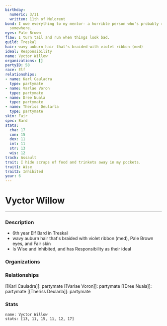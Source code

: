 ```yaml
---
birthday:
  numeric: 3/11
  written: 11th of Melorent
bond: I owe everything to my mentor- a horrible person who's probably rotting in jail
  somewhere.
eyes: Pale Brown
flaw: I turn tail and run when things look bad.
guild: Treskal
hair: wavy auburn hair that's braided with violet ribbon (med)
ideal: Responsibility
name: Vyctor Willow
organizations: []
partyID: 58
race: Elf
relationships:
- name: Karl Cauladra
  type: partymate
- name: Varlae Voron
  type: partymate
- name: Dree Nuala
  type: partymate
- name: Theriss Deularla
  type: partymate
skin: Fair
spec: Bard
stats:
  cha: 17
  con: 15
  dex: 11
  int: 11
  str: 13
  wis: 12
track: Assault
trait: I hide scraps of food and trinkets away in my pockets.
trait1: Wise
trait2: Inhibited
year: 6
---
```

# Vyctor Willow
---
### Description
- 6th year Elf Bard in Treskal
- wavy auburn hair that's braided with violet ribbon (med), Pale Brown eyes, and Fair skin
- Is Wise and Inhibited, and has Responsibility as their ideal

### Organizations
### Relationships
[[Karl Cauladra]]: partymate
[[Varlae Voron]]: partymate
[[Dree Nuala]]: partymate
[[Theriss Deularla]]: partymate
### Stats
```statblock
name: Vyctor Willow
stats: [13, 11, 15, 11, 12, 17]
```